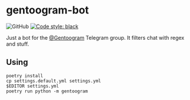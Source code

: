 # gentoogram-bot

![GitHub](https://img.shields.io/github/license/TheReverend403/gentoogram-bot?style=flat-square)
[![Code style: black](https://img.shields.io/badge/code%20style-black-000000.svg)](https://github.com/psf/black)


Just a bot for the [@Gentoogram](https://t.me/Gentoogram) Telegram group. It filters chat with regex and stuff.

## Using

```
poetry install
cp settings.default.yml settings.yml
$EDITOR settings.yml
poetry run python -m gentoogram
```

